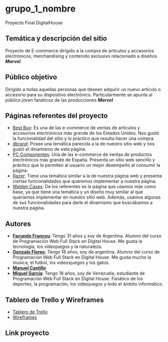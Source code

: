 # grupo_1_nombre
Proyecto Final DigitalHouse

## Temática y descripción del sitio
Proyecto de E-commerce dirigido a la compra de artículos y accesorios electrónicos, merchandising y contenido exclusivo relacionado a diseños ***Marvel***.

## Público objetivo
Dirigido a todas aquellas personas que deseen adquirir un nuevo artículo o accesorio para su dispositivo electrónico. Particularmente se apunta al público jóven fanáticos de las producciones ***Marvel***

## Páginas referentes del proyecto
* [Best Buy](https://www.bestbuy.com/): Es una de las e-commerce de ventas de artículos y accesorios electrónicos más grande de los Estados Unidos. Nos gustó la funcionalidad del sitio y lo práctico que resulta hacer una compra.
* [dbrand](https://dbrand.com/): Posee una temática parecida a la de nuestro sitio web y nos gustó el dinamismo de esta página.
* [PC Componentes](https://www.pccomponentes.com/): Una de las e-commerce de ventas de productos electrónicos más grande de España. Presenta un sitio web sencillo y práctico que le permiten al usuario un mejor desempeño al consumir la página.
* [Razer](https://www.razer.com/): Tiene una temática similar a la de nuestra página web y presenta ciertas funcionalidades que queremos implementar a nuestra página.
* [Walden Cases](https://waldencases.com/): De los referentes es la página que usamos más como base, ya que tiene una temática y un diseño muy similar al que queríamos implementar en nuestro sitio web. Además, usamos algunas de sus funcionalidades para darle el dinamismo que buscábamos a nuestra página.

## Autores
* **[Facundo Francou](https://github.com/facufrancou)**: Tengo 31 años y soy de Argentina. Alumno del curso de Programación Web Full Stack en Digital House. Me gusta la tecnología, los videojuegos y la naturaleza. 
* **[Gonzalo Flores](https://github.com/gonza68)**: Tengo 18 años, soy de argentina. Alumno del curso de Programación Web Full Stack en Digital House. Me gusta mucho la musica, el futbol, los videosjuegos y los gatos.
* **[Manuel Castillo](https://github.com/manu-castillo)**
* **[Miguel García](https://github.com/MiguelGarcia23)**: Tengo 18 años, soy de Venezuela, estudiante de Programación Web Full Stack en Digital House. Fanático de los deportes, la programación, los videojuegos y todo el ámbito informático. 

## Tablero de Trello y Wireframes
* [Tablero de Trello](https://trello.com/b/joWs6C0w/grupo1nombre)
* [Wireframes](https://marvelapp.com/prototype/7feiche)

## Link proyecto
